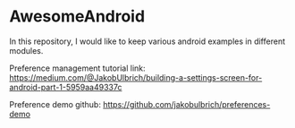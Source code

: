 # AwesomeAndroid
In this repository, I would like to keep various android examples in different modules.

Preference management tutorial link: https://medium.com/@JakobUlbrich/building-a-settings-screen-for-android-part-1-5959aa49337c

Preference demo github: https://github.com/jakobulbrich/preferences-demo